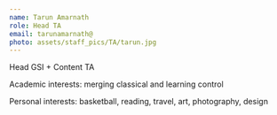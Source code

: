 ```yaml
---
name: Tarun Amarnath
role: Head TA
email: tarunamarnath@
photo: assets/staff_pics/TA/tarun.jpg
---
```


Head GSI + Content TA

Academic interests: merging classical and learning control

Personal interests: basketball, reading, travel, art, photography, design
